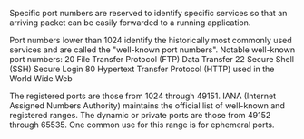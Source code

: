 Specific port numbers are reserved to identify specific services so that an arriving packet can be easily forwarded to a running application.

Port numbers lower than 1024 identify the historically most commonly used services and are called the "well-known port numbers". 
Notable well-known port numbers:
20	File Transfer Protocol (FTP) Data Transfer
22	Secure Shell (SSH) Secure Login
80	Hypertext Transfer Protocol (HTTP) used in the World Wide Web

The registered ports are those from 1024 through 49151. IANA (Internet Assigned Numbers Authority) maintains the official list of well-known and registered ranges. The dynamic or private ports are those from 49152 through 65535. One common use for this range is for ephemeral ports.
